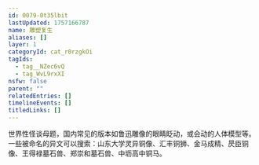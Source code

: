 ```yaml
---
id: 0079-0t35lbit
lastUpdated: 1757166787
name: 雕塑复生
aliases: []
layer: 1
categoryId: cat_r0rzgkOi
tagIds:
  - tag__NZec6vQ
  - tag_WvL9rxXI
nsfw: false
parent: ""
relatedEntries: []
timelineEvents: []
titledLinks: []
---
```


世界性怪谈母题，国内常见的版本如鲁迅雕像的眼睛眨动，或会动的人体模型等。一些被命名的异文可以搜索：山东大学灵异铜像、汇丰铜狮、金马成精、昃臣铜像、王得禄墓石兽、郑崇和墓石兽、中坜高中铜马。
